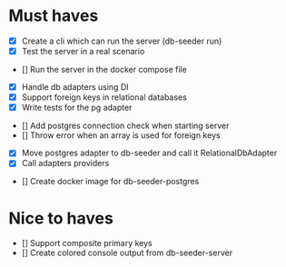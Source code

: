 # Must haves

- [x] Create a cli which can run the server (db-seeder run)
- [x] Test the server in a real scenario
- [] Run the server in the docker compose file
- [x] Handle db adapters using DI
- [x] Support foreign keys in relational databases
- [x] Write tests for the pg adapter
- [] Add postgres connection check when starting server
- [] Throw error when an array is used for foreign keys
- [x] Move postgres adapter to db-seeder and call it RelationalDbAdapter
- [x] Call adapters providers
- [] Create docker image for db-seeder-postgres


# Nice to haves

- [] Support composite primary keys
- [] Create colored console output from db-seeder-server

